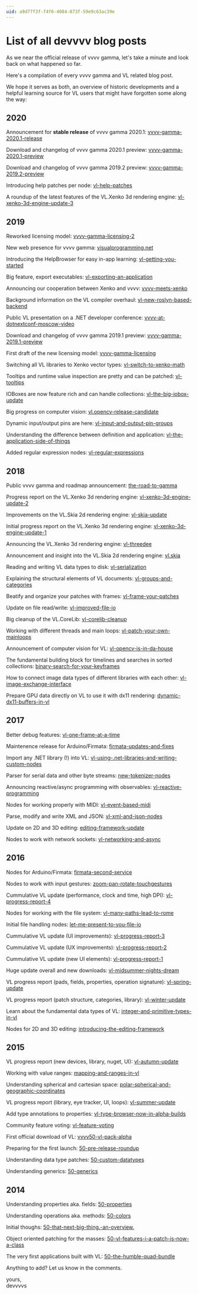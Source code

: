 ```yaml
---
uid: a9d77f3f-f4f6-4084-873f-59e9c63ac39e
---
```


# List of all devvvv blog posts

As we near the official release of vvvv gamma, let's take a minute and look back on what happened so far.  

Here's a compilation of every vvvv gamma and VL related blog post.  

We hope it serves as both, an overview of historic developments and a helpful learning source for VL users that might have forgotten some along the way:  

## 2020

Announcement for **stable release** of vvvv gamma 2020.1: <a href="https://vvvv.org/blog/vvvv-gamma-2020.1-release" class="extURL blog" target="_blank">vvvv-gamma-2020.1-release</a>  

Download and changelog of vvvv gamma 2020.1 preview: <a href="https://vvvv.org/blog/vvvv-gamma-2020.1-preview" class="extURL blog" target="_blank">vvvv-gamma-2020.1-preview</a>  

Download and changelog of vvvv gamma 2019.2 preview: <a href="https://vvvv.org/blog/vvvv-gamma-2019.2-preview" class="extURL blog" target="_blank">vvvv-gamma-2019.2-preview</a>  

Introducing help patches per node: <a href="https://vvvv.org/blog/vl-help-patches" class="extURL blog" target="_blank">vl-help-patches</a>  

A roundup of the latest features of the VL.Xenko 3d rendering engine: <a href="https://vvvv.org/blog/vl-xenko-3d-engine-update-3" class="extURL blog" target="_blank">vl-xenko-3d-engine-update-3</a>  

## 2019

Reworked licensing model: <a href="https://vvvv.org/blog/vvvv-gamma-licensing-2" class="extURL blog" target="_blank">vvvv-gamma-licensing-2</a>  

New web presence for vvvv gamma: <a href="https://vvvv.org/blog/visualprogramming.net" class="extURL blog" target="_blank">visualprogramming.net</a>  

Introducing the HelpBrowser for easy in-app learning: <a href="https://vvvv.org/blog/vl-getting-you-started" class="extURL blog" target="_blank">vl-getting-you-started</a>  

Big feature, export executables: <a href="https://vvvv.org/blog/vl-exporting-an-application" class="extURL blog" target="_blank">vl-exporting-an-application</a>  

Announcing our cooperation between Xenko and vvvv: <a href="https://vvvv.org/blog/vvvv-meets-xenko" class="extURL blog" target="_blank">vvvv-meets-xenko</a>  

Background information on the VL compiler overhaul: <a href="https://vvvv.org/blog/vl-new-roslyn-based-backend" class="extURL blog" target="_blank">vl-new-roslyn-based-backend</a>  

Public VL presentation on a .NET developer conference: <a href="https://vvvv.org/blog/vvvv-at-dotnextconf-moscow-video" class="extURL blog" target="_blank">vvvv-at-dotnextconf-moscow-video</a>  

Download and changelog of vvvv gamma 2019.1 preview: <a href="https://vvvv.org/blog/vvvv-gamma-2019.1-preview" class="extURL blog" target="_blank">vvvv-gamma-2019.1-preview</a>  

First draft of the new licensing model: <a href="https://vvvv.org/blog/vvvv-gamma-licensing" class="extURL blog" target="_blank">vvvv-gamma-licensing</a>  

Switching all VL libraries to Xenko vector types: <a href="https://vvvv.org/blog/vl-switch-to-xenko-math" class="extURL blog" target="_blank">vl-switch-to-xenko-math</a>  

Tooltips and runtime value inspection are pretty and can be patched: <a href="https://vvvv.org/blog/vl-tooltips" class="extURL blog" target="_blank">vl-tooltips</a>  

IOBoxes are now feature rich and can handle collections: <a href="https://vvvv.org/blog/vl-the-big-iobox-update" class="extURL blog" target="_blank">vl-the-big-iobox-update</a>  

Big progress on computer vision: <a href="https://vvvv.org/blog/vl.opencv-release-candidate" class="extURL blog" target="_blank">vl.opencv-release-candidate</a>  

Dynamic input/output pins are here: <a href="https://vvvv.org/blog/vl-input-and-output-pin-groups" class="extURL blog" target="_blank">vl-input-and-output-pin-groups</a>  

Understanding the difference between definition and application: <a href="https://vvvv.org/blog/vl-the-application-side-of-things" class="extURL blog" target="_blank">vl-the-application-side-of-things</a>  

Added regular expression nodes: <a href="https://vvvv.org/blog/vl-regular-expressions" class="extURL blog" target="_blank">vl-regular-expressions</a>  

## 2018
Public vvvv gamma and roadmap announcement: <a href="https://vvvv.org/blog/the-road-to-gamma" class="extURL blog" target="_blank">the-road-to-gamma</a>  

Progress report on the VL.Xenko 3d rendering engine: <a href="https://vvvv.org/blog/vl-xenko-3d-engine-update-2" class="extURL blog" target="_blank">vl-xenko-3d-engine-update-2</a>  

Improvements on the VL.Skia 2d rendering engine: <a href="https://vvvv.org/blog/vl-skia-update" class="extURL blog" target="_blank">vl-skia-update</a>  

Initial progress report on the VL.Xenko 3d rendering engine: <a href="https://vvvv.org/blog/vl-xenko-3d-engine-update-1" class="extURL blog" target="_blank">vl-xenko-3d-engine-update-1</a>  

Announcing the VL.Xenko 3d rendering engine: <a href="https://vvvv.org/blog/vl-threedee" class="extURL blog" target="_blank">vl-threedee</a>  

Announcement and insight into the VL.Skia 2d rendering engine: <a href="https://vvvv.org/blog/vl.skia" class="extURL blog" target="_blank">vl.skia</a>  

Reading and writing VL data types to disk: <a href="https://vvvv.org/blog/vl-serialization" class="extURL blog" target="_blank">vl-serialization</a>  

Explaining the structural elements of VL documents: <a href="https://vvvv.org/blog/vl-groups-and-categories" class="extURL blog" target="_blank">vl-groups-and-categories</a>  

Beatify and organize your patches with frames: <a href="https://vvvv.org/blog/vl-frame-your-patches" class="extURL blog" target="_blank">vl-frame-your-patches</a>  

Update on file read/write: <a href="https://vvvv.org/blog/vl-improved-file-io" class="extURL blog" target="_blank">vl-improved-file-io</a>  

Big cleanup of the VL.CoreLib: <a href="https://vvvv.org/blog/vl-corelib-cleanup" class="extURL blog" target="_blank">vl-corelib-cleanup</a>  

Working with different threads and main loops: <a href="https://vvvv.org/blog/vl-patch-your-own-mainloops" class="extURL blog" target="_blank">vl-patch-your-own-mainloops</a>  

Announcement of computer vision for VL: <a href="https://vvvv.org/blog/vl-opencv-is-in-da-house" class="extURL blog" target="_blank">vl-opencv-is-in-da-house</a>  

The fundamental building block for timelines and searches in sorted collections: <a href="https://vvvv.org/blog/binary-search-for-your-keyframes" class="extURL blog" target="_blank">binary-search-for-your-keyframes</a>  

How to connect image data types of different libraries with each other: <a href="https://vvvv.org/blog/vl-image-exchange-interface" class="extURL blog" target="_blank">vl-image-exchange-interface</a>  

Prepare GPU data directly on VL to use it with dx11 rendering: <a href="https://vvvv.org/blog/dynamic-dx11-buffers-in-vl" class="extURL blog" target="_blank">dynamic-dx11-buffers-in-vl</a>  

## 2017

Better debug features: <a href="https://vvvv.org/blog/vl-one-frame-at-a-time" class="extURL blog" target="_blank">vl-one-frame-at-a-time</a>  

Maintenence release for Arduino/Firmata: <a href="https://vvvv.org/blog/firmata-updates-and-fixes" class="extURL blog" target="_blank">firmata-updates-and-fixes</a>  

Import any .NET library (!) into VL: <a href="https://vvvv.org/blog/vl-using-.net-libraries-and-writing-custom-nodes" class="extURL blog" target="_blank">vl-using-.net-libraries-and-writing-custom-nodes</a>  

Parser for serial data and other byte streams: <a href="https://vvvv.org/blog/new-tokenizer-nodes" class="extURL blog" target="_blank">new-tokenizer-nodes</a>  

Announcing reactive/async programming with observables: <a href="https://vvvv.org/blog/vl-reactive-programming" class="extURL blog" target="_blank">vl-reactive-programming</a>  

Nodes for working properly with MIDI: <a href="https://vvvv.org/blog/vl-event-based-midi" class="extURL blog" target="_blank">vl-event-based-midi</a>  

Parse, modify and write XML and JSON: <a href="https://vvvv.org/blog/vl-xml-and-json-nodes" class="extURL blog" target="_blank">vl-xml-and-json-nodes</a>  

Update on 2D and 3D editing: <a href="https://vvvv.org/blog/editing-framework-update" class="extURL blog" target="_blank">editing-framework-update</a>  

Nodes to work with network sockets: <a href="https://vvvv.org/blog/vl-networking-and-async" class="extURL blog" target="_blank">vl-networking-and-async</a>  

## 2016

Nodes for Arduino/Firmata: <a href="https://vvvv.org/blog/firmata-second-service" class="extURL blog" target="_blank">firmata-second-service</a>  

Nodes to work with input gestures: <a href="https://vvvv.org/blog/zoom-pan-rotate-touchgestures" class="extURL blog" target="_blank">zoom-pan-rotate-touchgestures</a>  

Cummulative VL update (performance, clock and time, high DPI): <a href="https://vvvv.org/blog/vl-progress-report-4" class="extURL blog" target="_blank">vl-progress-report-4</a>  

Nodes for working with the file system: <a href="https://vvvv.org/blog/vl-many-paths-lead-to-rome" class="extURL blog" target="_blank">vl-many-paths-lead-to-rome</a>  

Initial file handling nodes: <a href="https://vvvv.org/blog/let-me-present-to-you-file-io" class="extURL blog" target="_blank">let-me-present-to-you-file-io</a>  

Cummulative VL update (UI improvements): <a href="https://vvvv.org/blog/vl-progress-report-3" class="extURL blog" target="_blank">vl-progress-report-3</a>  

Cummulative VL update (UX improvements): <a href="https://vvvv.org/blog/vl-progress-report-2" class="extURL blog" target="_blank">vl-progress-report-2</a>  

Cummulative VL update (new UI elements): <a href="https://vvvv.org/blog/vl-progress-report-1" class="extURL blog" target="_blank">vl-progress-report-1</a>  

Huge update overall and new downloads: <a href="https://vvvv.org/blog/vl-midsummer-nights-dream" class="extURL blog" target="_blank">vl-midsummer-nights-dream</a>  

VL progress report (pads, fields, properties, operation signature): <a href="https://vvvv.org/blog/vl-spring-update" class="extURL blog" target="_blank">vl-spring-update</a>  

VL progress report (patch structure, categories, library): <a href="https://vvvv.org/blog/vl-winter-update" class="extURL blog" target="_blank">vl-winter-update</a>  

Learn about the fundamental data types of VL: <a href="https://vvvv.org/blog/integer-and-primitive-types-in-vl" class="extURL blog" target="_blank">integer-and-primitive-types-in-vl</a>  

Nodes for 2D and 3D editing: <a href="https://vvvv.org/blog/introducing-the-editing-framework" class="extURL blog" target="_blank">introducing-the-editing-framework</a>  

## 2015
VL progress report (new devices, library, nuget, UI): <a href="https://vvvv.org/blog/vl-autumn-update" class="extURL blog" target="_blank">vl-autumn-update</a>  

Working with value ranges: <a href="https://vvvv.org/blog/mapping-and-ranges-in-vl" class="extURL blog" target="_blank">mapping-and-ranges-in-vl</a>  

Understanding spherical and cartesian space: <a href="https://vvvv.org/blog/polar-spherical-and-geographic-coordinates" class="extURL blog" target="_blank">polar-spherical-and-geographic-coordinates</a>  

VL progress report (library, eye tracker, UI, loops): <a href="https://vvvv.org/blog/vl-summer-update" class="extURL blog" target="_blank">vl-summer-update</a>  

Add type annotations to properties: <a href="https://vvvv.org/blog/vl-type-browser-now-in-alpha-builds" class="extURL blog" target="_blank">vl-type-browser-now-in-alpha-builds</a>  

Community feature voting: <a href="https://vvvv.org/blog/vl-feature-voting" class="extURL blog" target="_blank">vl-feature-voting</a>  

First official download of VL: <a href="https://vvvv.org/blog/vvvv50-vl-pack-alpha" class="extURL blog" target="_blank">vvvv50-vl-pack-alpha</a>  

Preparing for the first launch: <a href="https://vvvv.org/blog/50-pre-release-roundup" class="extURL blog" target="_blank">50-pre-release-roundup</a>  

Understanding data type patches: <a href="https://vvvv.org/blog/50-custom-datatypes" class="extURL blog" target="_blank">50-custom-datatypes</a>  

Understanding generics: <a href="https://vvvv.org/blog/50-generics" class="extURL blog" target="_blank">50-generics</a>  

## 2014

Understanding properties aka. fields: <a href="https://vvvv.org/blog/50-properties" class="extURL blog" target="_blank">50-properties</a>  

Understanding operations aka. methods: <a href="https://vvvv.org/blog/50-colors" class="extURL blog" target="_blank">50-colors</a>  

Initial thoughs: <a href="https://vvvv.org/blog/50-that-next-big-thing.-an-overview." class="extURL blog" target="_blank">50-that-next-big-thing.-an-overview.</a>  

Object oriented patching for the masses: <a href="https://vvvv.org/blog/50-vl-features-i-a-patch-is-now-a-class" class="extURL blog" target="_blank">50-vl-features-i-a-patch-is-now-a-class</a>  

The very first applications built with VL: <a href="https://vvvv.org/blog/50-the-humble-quad-bundle" class="extURL blog" target="_blank">50-the-humble-quad-bundle</a>  

Anything to add? Let us know in the comments.  

yours,  
devvvvs
